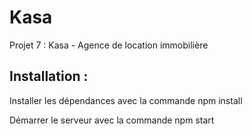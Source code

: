 # Kasa
Projet 7 : Kasa - Agence de location immobilière

## Installation :

Installer les dépendances avec la commande npm install

Démarrer le serveur avec la commande npm start

